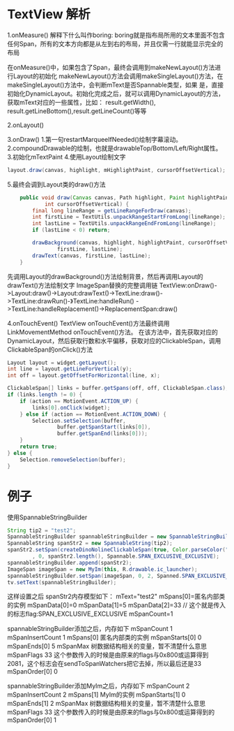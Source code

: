 # TextView 解析
1.onMeasure()
解释下什么叫作boring:
boring就是指布局所用的文本里面不包含任何Span，所有的文本方向都是从左到右的布局，并且仅需一行就能显示完全的布局

在onMeasure()中，如果包含了Span，最终会调用到makeNewLayout()方法进行Layout的初始化
makeNewLayout()方法会调用makeSingleLayout()方法，在makeSingleLayout()方法中，会判断mText是否Spannable类型，如果
是，直接初始化DynamicLayout。初始化完成之后，就可以调用DynamicLayout的方法，获取mText对应的一些属性，比如：
result.getWidth(), result.getLineBottom(),result.getLineCount()等等







2.onLayout()

3.onDraw()
1.第一句restartMarqueeIfNeeded()绘制字幕滚动。
2.compoundDrawable的绘制，也就是drawableTop/Bottom/Left/Right属性。
3.初始化mTextPaint
4.使用Layout绘制文字
```Java
layout.draw(canvas, highlight, mHighlightPaint, cursorOffsetVertical);
```
5.最终会调到Layout类的draw()方法
```Java
    public void draw(Canvas canvas, Path highlight, Paint highlightPaint,
            int cursorOffsetVertical) {
        final long lineRange = getLineRangeForDraw(canvas);
        int firstLine = TextUtils.unpackRangeStartFromLong(lineRange);
        int lastLine = TextUtils.unpackRangeEndFromLong(lineRange);
        if (lastLine < 0) return;

        drawBackground(canvas, highlight, highlightPaint, cursorOffsetVertical,
                firstLine, lastLine);
        drawText(canvas, firstLine, lastLine);
    }
```
先调用Layout的drawBackground()方法绘制背景，然后再调用Layout的drawText()方法绘制文字
ImageSpan替换的完整调用链
TextView:onDraw()->Layout:draw()->Layout:drawText()->TextLine:draw()->TextLine:drawRun()-》TextLine:handleRun()
->TextLine:handleReplacement()->ReplacementSpan:draw()


4.onTouchEvent()
TextView onTouchEvent()方法最终调用LinkMovementMethod onTouchEvent()方法。
在该方法中，首先获取对应的DynamicLayout，然后获取行数和水平偏移，获取对应的ClickableSpan，调用ClickableSpan的onClick()方法
```Java
Layout layout = widget.getLayout();
int line = layout.getLineForVertical(y);
int off = layout.getOffsetForHorizontal(line, x);

ClickableSpan[] links = buffer.getSpans(off, off, ClickableSpan.class);
if (links.length != 0) {
    if (action == MotionEvent.ACTION_UP) {
        links[0].onClick(widget);
    } else if (action == MotionEvent.ACTION_DOWN) {
        Selection.setSelection(buffer,
                buffer.getSpanStart(links[0]),
                buffer.getSpanEnd(links[0]));
    }
    return true;
} else {
    Selection.removeSelection(buffer);
}
```






# 例子
使用SpannableStringBuilder
```Java
String tip2 = "test2";
SpannableStringBuilder spannableStringBuilder = new SpannableStringBuilder();
SpannableString spanStr2 = new SpannableString(tip2);
spanStr2.setSpan(createDinoNolineClickableSpan(true, Color.parseColor("#FF2A7A"), this)
        , 0, spanStr2.length(), Spannable.SPAN_EXCLUSIVE_EXCLUSIVE);
spannableStringBuilder.append(spanStr2);
ImageSpan imageSpan = new MyIm(this, R.drawable.ic_launcher);
spannableStringBuilder.setSpan(imageSpan, 0, 2, Spanned.SPAN_EXCLUSIVE_EXCLUSIVE);
tv.setText(spannableStringBuilder);
```
这样设置之后
spanStr2内存模型如下：
mText="test2"
mSpans[0]=匿名内部类的实例
mSpanData[0]=0
mSpanData[1]=5
mSpanData[2]=33 // 这个就是传入的标志flag:SPAN_EXCLUSIVE_EXCLUSIVE
mSpanCount=1

spannableStringBuilder添加之后，内存如下
mSpanCount 1
mSpanInsertCount 1
mSpans[0] 匿名内部类的实例
mSpanStarts[0] 0
mSpanEnds[0] 5
mSpanMax 树数据结构相关的变量，暂不清楚什么意思
mSpanFlags 33 这个参数传入的时候是由原来的flags与0x800或运算得到2081，这个标志会在sendToSpanWatchers把它去掉，所以最后还是33
mSpanOrder[0] 0

spannableStringBuilder添加MyIm之后，内存如下
mSpanCount 2
mSpanInsertCount 2
mSpans[1] MyIm的实例
mSpanStarts[1] 0
mSpanEnds[1] 2
mSpanMax 树数据结构相关的变量，暂不清楚什么意思
mSpanFlags 33 这个参数传入的时候是由原来的flags与0x800或运算得到的
mSpanOrder[0] 1




















































